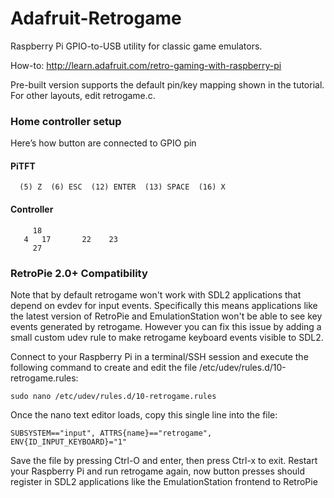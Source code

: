 Adafruit-Retrogame
==================

Raspberry Pi GPIO-to-USB utility for classic game emulators.

How-to: http://learn.adafruit.com/retro-gaming-with-raspberry-pi

Pre-built version supports the default pin/key mapping shown in the tutorial. For other layouts, edit retrogame.c.

### Home controller setup

Here’s how button are connected to GPIO pin

#### PiTFT
````
  (5) Z  (6) ESC  (12) ENTER  (13) SPACE  (16) X
````

#### Controller
````
     18
   4   17       22    23
     27
````

### RetroPie 2.0+ Compatibility

Note that by default retrogame won't work with SDL2 applications that depend on evdev for input events.  Specifically this means applications like the latest version of RetroPie and EmulationStation won't be able to see key events generated by retrogame.  However you can fix this issue by adding a small custom udev rule to make retrogame keyboard events visible to SDL2.

Connect to your Raspberry Pi in a terminal/SSH session and execute the following command to create and edit the file /etc/udev/rules.d/10-retrogame.rules:

````
sudo nano /etc/udev/rules.d/10-retrogame.rules
````

Once the nano text editor loads, copy this single line into the file:

````
SUBSYSTEM=="input", ATTRS{name}=="retrogame", ENV{ID_INPUT_KEYBOARD}="1"
````

Save the file by pressing Ctrl-O and enter, then press Ctrl-x to exit.  Restart your Raspberry Pi and run retrogame again, now button presses should register in SDL2 applications like the EmulationStation frontend to RetroPie

